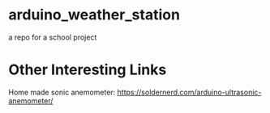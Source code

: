 # arduino_weather_station
a repo for a school project

# Other Interesting Links
Home made sonic anemometer: https://soldernerd.com/arduino-ultrasonic-anemometer/
